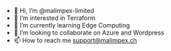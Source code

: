 - 👋 Hi, I’m @malimpex-limited
- 👀 I’m interested in Terraform
- 🌱 I’m currently learning Edge Computing
- 💞️ I’m looking to collaborate on Azure and Wordpress
- 📫 How to reach me support@malimpex.ch

<!---
malimpex-limited/malimpex-limited is a ✨ special ✨ repository because its `README.md` (this file) appears on your GitHub profile.
You can click the Preview link to take a look at your changes.
--->
